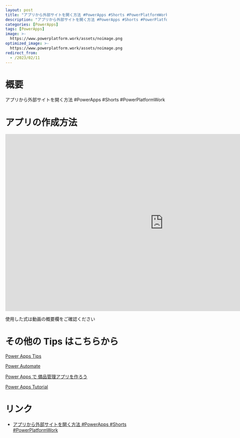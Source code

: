 ```yaml
---
layout: post
title: "アプリから外部サイトを開く方法 #PowerApps #Shorts #PowerPlatformWork"
description: "アプリから外部サイトを開く方法 #PowerApps #Shorts #PowerPlatformWorkを動画で分かりやすく解説"
categories: [PowerApps]
tags: [PowerApps]
image: >-
  https://www.powerplatform.work/assets/noimage.png
optimized_image: >-
  https://www.powerplatform.work/assets/noimage.png
redirect_from:
  - /2023/02/11
---
```



#  概要

アプリから外部サイトを開く方法 #PowerApps #Shorts #PowerPlatformWork


# アプリの作成方法

<iframe width="983" height="553" src="https://www.youtube.com/embed/OKBTYiLPUZw" title="YouTube video player" frameborder="0" allow="accelerometer; autoplay; clipboard-write; encrypted-media; gyroscope; picture-in-picture" allowfullscreen></iframe>


使用した式は動画の概要欄をご確認ください


# その他の Tips はこちらから

[Power Apps Tips](https://www.youtube.com/watch?v=VrAQf3JQ7yM&list=PLVhFi1fb3DqakSLVMn22DDcySXh9jtzi- )


[Power Automate](https://www.youtube.com/watch?v=-YnJYT0ASEM&list=PLVhFi1fb3Dqbzic6GieqnLFgD3aTj-eHA)


[Power Apps で 備品管理アプリを作ろう](https://www.youtube.com/playlist?list=PLVhFi1fb3DqZM3HKb8Hea6XEL96990Fyn)


[Power Apps Tutorial](https://www.youtube.com/playlist?list=PLVhFi1fb3DqalxpL974VvAJvV4iWoSbe_)


# リンク


- [アプリから外部サイトを開く方法 #PowerApps #Shorts #PowerPlatformWork](https://www.youtube.com/watch?v=OKBTYiLPUZw)

